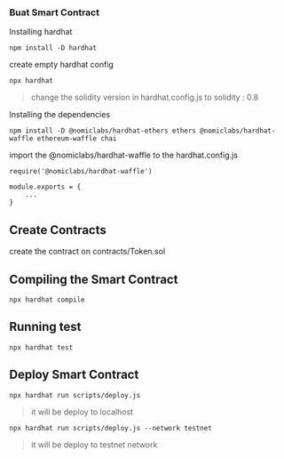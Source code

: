 ### Buat Smart Contract
Installing hardhat
```
npm install -D hardhat
```

create empty hardhat config

```
npx hardhat
```
> change the solidity version in hardhat.config.js to solidity : 0.8

Installing the dependencies
```
npm install -D @nomiclabs/hardhat-ethers ethers @nomiclabs/hardhat-waffle ethereum-waffle chai
```

import the @nomiclabs/hardhat-waffle to the hardhat.config.js
```
require('@nomiclabs/hardhat-waffle')

module.exports = {
    ...
}
```

## Create Contracts
create the contract on contracts/Token.sol

## Compiling the Smart Contract
```
npx hardhat compile
```

## Running test
```
npx hardhat test
```


## Deploy Smart Contract
```
npx hardhat run scripts/deploy.js
```
> it will be deploy to localhost

```
npx hardhat run scripts/deploy.js --network testnet
```

> it will be deploy to testnet network